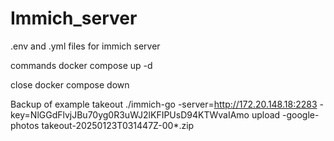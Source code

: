 # Immich_server
.env and .yml files for immich server

commands
docker compose up -d

close
docker compose down

Backup of example takeout
./immich-go -server=http://172.20.148.18:2283 -key=NlGGdFlvjJBu70yg0R3uWJ2lKFIPUsD94KTWvaIAmo upload -google-photos takeout-20250123T031447Z-00*.zip 
